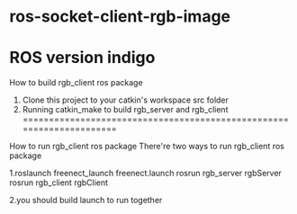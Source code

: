 # ros-socket-client-rgb-image

ROS version indigo
=====================================================================

How to build rgb_client ros package
1) Clone this project to your catkin's workspace src folder
2) Running catkin_make to build rgb_server and rgb_client
=====================================================================

How to run rgb_client ros package
There're two ways to run rgb_client ros package

1.roslaunch freenect_launch freenect.launch
  rosrun rgb_server rgbServer 
  rosrun rgb_client rgbClient

2.you should build launch to run together

